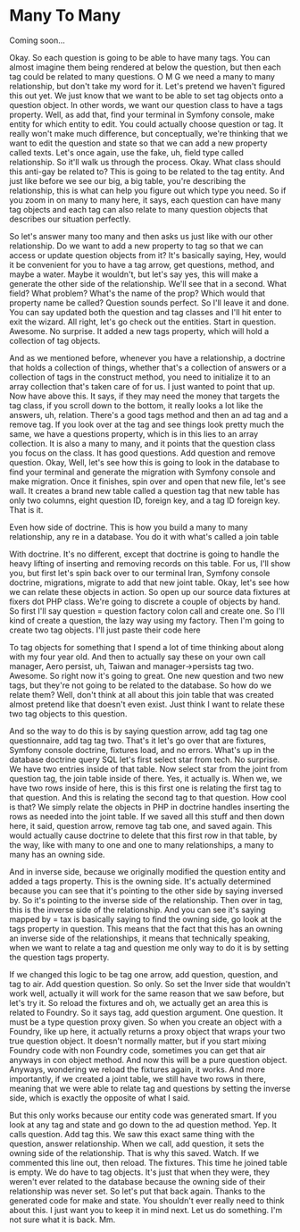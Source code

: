 # Many To Many

Coming soon...

Okay. So each question is going to be able to have many tags. You can almost imagine
them being rendered at below the question, but then each tag could be related to many
questions. O M G we need a many to many relationship, but don't take my word for it.
Let's pretend we haven't figured this out yet. We just know that we want to be able
to set tag objects onto a question object. In other words, we want our question class
to have a tags property. Well, as add that, find your terminal in Symfony console,
make entity for which entity to edit. You could actually choose question or tag. It
really won't make much difference, but conceptually, we're thinking that we want to
edit the question and state so that we can add a new property called texts. Let's
once again, use the fake, uh, field type called relationship. So it'll walk us
through the process. Okay. What class should this anti-gay be related to? This is
going to be related to the tag entity. And just like before we see our big, a big
table, you're describing the relationship, this is what can help you figure out which
type you need. So if you zoom in on many to many here, it says, each question can
have many tag objects and each tag can also relate to many question objects that
describes our situation perfectly.

So let's answer many too many and then asks us just like with our other relationship.
Do we want to add a new property to tag so that we can access or update question
objects from it? It's basically saying, Hey, would it be convenient for you to have a
tag arrow, get questions, method, and maybe a water. Maybe it wouldn't, but let's say
yes, this will make a generate the other side of the relationship. We'll see that in
a second. What field? What problem? What's the name of the prop? Which would that
property name be called? Question sounds perfect. So I'll leave it and done. You can
say updated both the question and tag classes and I'll hit enter to exit the wizard.
All right, let's go check out the entities. Start in question. Awesome. No surprise.
It added a new tags property, which will hold a collection of tag objects.

And as we mentioned before, whenever you have a relationship, a doctrine that holds a
collection of things, whether that's a collection of answers or a collection of tags
in the construct method, you need to initialize it to an array collection that's
taken care of for us. I just wanted to point that up. Now have above this. It says,
if they may need the money that targets the tag class, if you scroll down to the
bottom, it really looks a lot like the answers, uh, relation. There's a good tags
method and then an ad tag and a remove tag. If you look over at the tag and see
things look pretty much the same, we have a questions property, which is in this lies
to an array collection. It is also a many to many, and it points that the question
class you focus on the class. It has good questions. Add question and remove
question. Okay, Well, let's see how this is going to look in the database to find
your terminal and generate the migration with Symfony console and make migration.
Once it finishes, spin over and open that new file, let's see wall. It creates a
brand new table called a question tag that new table has only two columns, eight
question ID, foreign key, and a tag ID foreign key. That is it.

Even how side of doctrine. This is how you build a many to many relationship, any re
in a database. You do it with what's called a join table

With doctrine. It's no different, except that doctrine is going to handle the heavy
lifting of inserting and removing records on this table. For us, I'll show you, but
first let's spin back over to our terminal Iran, Symfony console doctrine,
migrations, migrate to add that new joint table. Okay, let's see how we can relate
these objects in action. So open up our source data fixtures at fixers dot PHP class.
We're going to discrete a couple of objects by hand. So first I'll say question =
question factory colon call and create one. So I'll kind of create a question, the
lazy way using my factory. Then I'm going to create two tag objects. I'll just paste
their code here

To tag objects for something that I spend a lot of time thinking about along with my
four year old. And then to actually say these on your own call manager, Aero persist,
uh, Taiwan and manager->persists tag two. Awesome. So right now it's going to great.
One new question and two new tags, but they're not going to be related to the
database. So how do we relate them? Well, don't think at all about this join table
that was created almost pretend like that doesn't even exist. Just think I want to
relate these two tag objects to this question.

And so the way to do this is by saying question arrow, add tag tag one questionnaire,
add tag tag two. That's it let's go over that are fixtures, Symfony console doctrine,
fixtures load, and no errors. What's up in the database doctrine query SQL let's
first select star from tech. No surprise. We have two entries inside of that table.
Now select star from the joint from question tag, the join table inside of there.
Yes, it actually is. When we, we have two rows inside of here, this is this first one
is relating the first tag to that question. And this is relating the second tag to
that question. How cool is that? We simply relate the objects in PHP in doctrine
handles inserting the rows as needed into the joint table. If we saved all this stuff
and then down here, it said, question arrow, remove tag tab one, and saved again.
This would actually cause doctrine to delete that this first row in that table, by
the way, like with many to one and one to many relationships, a many to many has an
owning side.

And in inverse side, because we originally modified the question entity and added a
tags property. This is the owning side. It's actually determined because you can see
that it's pointing to the other side by saying inversed by. So it's pointing to the
inverse side of the relationship. Then over in tag, this is the inverse side of the
relationship. And you can see it's saying mapped by = tax is basically saying to find
the owning side, go look at the tags property in question. This means that the fact
that this has an owning an inverse side of the relationships, it means that
technically speaking, when we want to relate a tag and question me only way to do it
is by setting the question tags property.

If we changed this logic to be tag one arrow, add question, question, and tag to air.
Add question question. So only. So set the Inver side that wouldn't work well,
actually it will work for the same reason that we saw before, but let's try it. So
reload the fixtures and oh, we actually get an area this is related to Foundry. So it
says tag, add question argument. One question. It must be a type question proxy
given. So when you create an object with a Foundry, like up here, it actually returns
a proxy object that wraps your two true question object. It doesn't normally matter,
but if you start mixing Foundry code with non Foundry code, sometimes you can get
that air anyways in con object method. And now this will be a pure question object.
Anyways, wondering we reload the fixtures again, it works. And more importantly, if
we created a joint table, we still have two rows in there, meaning that we were able
to relate tag and questions by setting the inverse side, which is exactly the
opposite of what I said.

But this only works because our entity code was generated smart. If you look at any
tag and state and go down to the ad question method. Yep. It calls question. Add tag
this. We saw this exact same thing with the question, answer relationship. When we
call, add question, it sets the owning side of the relationship. That is why this
saved. Watch. If we commented this line out, then reload. The fixtures. This time he
joined table is empty. We do have to tag objects. It's just that when they were, they
weren't ever related to the database because the owning side of their relationship
was never set. So let's put that back again. Thanks to the generated code for make
and state. You shouldn't ever really need to think about this. I just want you to
keep it in mind next. Let us do something. I'm not sure what it is back. Mm.


